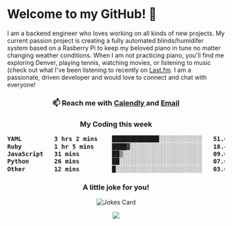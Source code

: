 <h1> Welcome to my GitHub! 👋 </h1>


  I am a backend engineer who loves working on all kinds of new projects. My current passion project is creating a fully automated blinds/humidifer system based on a Rasberry Pi to keep my beloved piano in tune no matter changing weather conditions. When I am not practicing piano, you'll find me exploring Denver, playing tennis, watching movies, or listening to music (check out what I've been listening to recently on [Last.fm](https://www.last.fm/user/mballa000). I am a passionate, driven developer and would love to connect and chat with everyone!

<h3 align = "center"> 📫 Reach me with <a href = "https://calendly.com/msbrandt00/30min"> Calendly </a> and <a href="mailto:msbrandt00@gmail.com">Email</a> 
 </h3>


 
<div align = "center"
[![Anurag's GitHub stats](https://github-readme-stats.vercel.app/api?username=mbrandt00)](https://github.com/anuraghazra/github-readme-stats)
          </div>
<h3 align="center">
  My Coding this week
<!--START_SECTION:waka-->

```txt
YAML         3 hrs 2 mins    █████████████░░░░░░░░░░░░   51.68 %
Ruby         1 hr 5 mins     ████▓░░░░░░░░░░░░░░░░░░░░   18.43 %
JavaScript   31 mins         ██▒░░░░░░░░░░░░░░░░░░░░░░   09.03 %
Python       26 mins         ██░░░░░░░░░░░░░░░░░░░░░░░   07.61 %
Other        12 mins         █░░░░░░░░░░░░░░░░░░░░░░░░   03.67 %
```

<!--END_SECTION:waka-->

### A little joke for you!

![Jokes Card](https://readme-jokes.vercel.app/api?hideBorder)

<a href="https://www.linkedin.com/in/mbrandt00/"><img src="https://img.shields.io/badge/linkedin-%230077B5.svg?&style=for-the-badge&logo=linkedin&logoColor=white" /></a>
